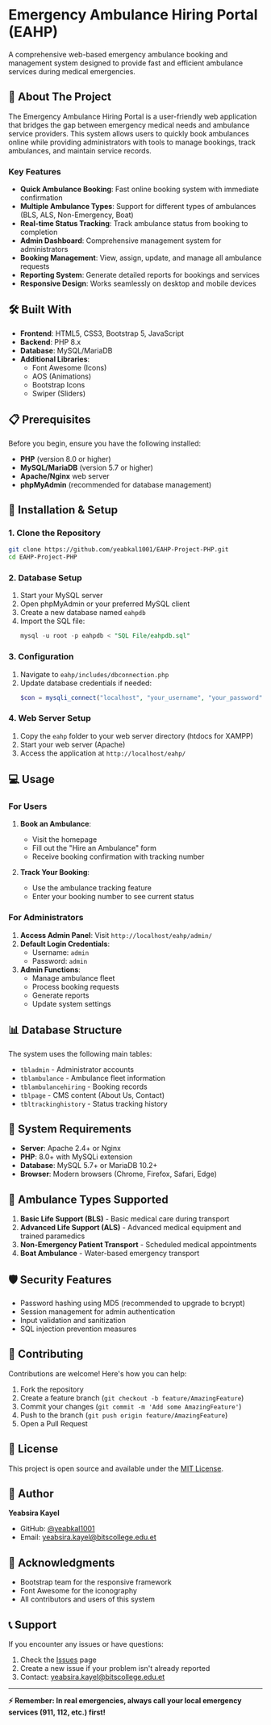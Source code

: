 # Emergency Ambulance Hiring Portal (EAHP)

A comprehensive web-based emergency ambulance booking and management system designed to provide fast and efficient ambulance services during medical emergencies.

## 🚨 About The Project

The Emergency Ambulance Hiring Portal is a user-friendly web application that bridges the gap between emergency medical needs and ambulance service providers. This system allows users to quickly book ambulances online while providing administrators with tools to manage bookings, track ambulances, and maintain service records.

### Key Features

- **Quick Ambulance Booking**: Fast online booking system with immediate confirmation
- **Multiple Ambulance Types**: Support for different types of ambulances (BLS, ALS, Non-Emergency, Boat)
- **Real-time Status Tracking**: Track ambulance status from booking to completion
- **Admin Dashboard**: Comprehensive management system for administrators
- **Booking Management**: View, assign, update, and manage all ambulance requests
- **Reporting System**: Generate detailed reports for bookings and services
- **Responsive Design**: Works seamlessly on desktop and mobile devices

## 🛠️ Built With

- **Frontend**: HTML5, CSS3, Bootstrap 5, JavaScript
- **Backend**: PHP 8.x
- **Database**: MySQL/MariaDB
- **Additional Libraries**: 
  - Font Awesome (Icons)
  - AOS (Animations)
  - Bootstrap Icons
  - Swiper (Sliders)

## 📋 Prerequisites

Before you begin, ensure you have the following installed:

- **PHP** (version 8.0 or higher)
- **MySQL/MariaDB** (version 5.7 or higher)
- **Apache/Nginx** web server
- **phpMyAdmin** (recommended for database management)

## 🚀 Installation & Setup

### 1. Clone the Repository
```bash
git clone https://github.com/yeabkal1001/EAHP-Project-PHP.git
cd EAHP-Project-PHP
```

### 2. Database Setup
1. Start your MySQL server
2. Open phpMyAdmin or your preferred MySQL client
3. Create a new database named `eahpdb`
4. Import the SQL file:
   ```sql
   mysql -u root -p eahpdb < "SQL File/eahpdb.sql"
   ```

### 3. Configuration
1. Navigate to `eahp/includes/dbconnection.php`
2. Update database credentials if needed:
   ```php
   $con = mysqli_connect("localhost", "your_username", "your_password", "eahpdb");
   ```

### 4. Web Server Setup
1. Copy the `eahp` folder to your web server directory (htdocs for XAMPP)
2. Start your web server (Apache)
3. Access the application at `http://localhost/eahp/`

## 💻 Usage

### For Users
1. **Book an Ambulance**: 
   - Visit the homepage
   - Fill out the "Hire an Ambulance" form
   - Receive booking confirmation with tracking number

2. **Track Your Booking**:
   - Use the ambulance tracking feature
   - Enter your booking number to see current status

### For Administrators
1. **Access Admin Panel**: Visit `http://localhost/eahp/admin/`
2. **Default Login Credentials**:
   - Username: `admin`
   - Password: `admin`
3. **Admin Functions**:
   - Manage ambulance fleet
   - Process booking requests
   - Generate reports
   - Update system settings

## 📊 Database Structure

The system uses the following main tables:
- `tbladmin` - Administrator accounts
- `tblambulance` - Ambulance fleet information
- `tblambulancehiring` - Booking records
- `tblpage` - CMS content (About Us, Contact)
- `tbltrackinghistory` - Status tracking history

## 🔧 System Requirements

- **Server**: Apache 2.4+ or Nginx
- **PHP**: 8.0+ with MySQLi extension
- **Database**: MySQL 5.7+ or MariaDB 10.2+
- **Browser**: Modern browsers (Chrome, Firefox, Safari, Edge)

## 📱 Ambulance Types Supported

1. **Basic Life Support (BLS)** - Basic medical care during transport
2. **Advanced Life Support (ALS)** - Advanced medical equipment and trained paramedics
3. **Non-Emergency Patient Transport** - Scheduled medical appointments
4. **Boat Ambulance** - Water-based emergency transport

## 🛡️ Security Features

- Password hashing using MD5 (recommended to upgrade to bcrypt)
- Session management for admin authentication
- Input validation and sanitization
- SQL injection prevention measures

## 🤝 Contributing

Contributions are welcome! Here's how you can help:

1. Fork the repository
2. Create a feature branch (`git checkout -b feature/AmazingFeature`)
3. Commit your changes (`git commit -m 'Add some AmazingFeature'`)
4. Push to the branch (`git push origin feature/AmazingFeature`)
5. Open a Pull Request

## 📝 License

This project is open source and available under the [MIT License](LICENSE).

## 👤 Author

**Yeabsira Kayel**
- GitHub: [@yeabkal1001](https://github.com/yeabkal1001)
- Email: yeabsira.kayel@bitscollege.edu.et

## 🙏 Acknowledgments

- Bootstrap team for the responsive framework
- Font Awesome for the iconography
- All contributors and users of this system

## 📞 Support

If you encounter any issues or have questions:
1. Check the [Issues](https://github.com/yeabkal1001/EAHP-Project-PHP/issues) page
2. Create a new issue if your problem isn't already reported
3. Contact: yeabsira.kayel@bitscollege.edu.et

---

**⚡ Remember: In real emergencies, always call your local emergency services (911, 112, etc.) first!**